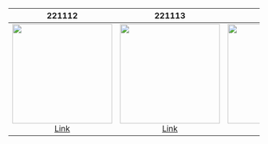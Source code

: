 |221112|221113|221120|221113|
|:--:|:--:|:--:|:--:|
|<img src="https://user-images.githubusercontent.com/84453688/201479486-ec038be1-45dd-4f92-91c5-073baa0a1a59.gif" width =200><br>[Link](https://github.com/JaeKimdev/TIL/tree/main/Swift/UIKitPractice/221112)|<img src="https://user-images.githubusercontent.com/84453688/201513121-cb82b868-ff8b-4ec3-87e5-fac5834145a6.gif" width =200><br>[Link](https://github.com/JaeKimdev/TIL/tree/main/Swift/UIKitPractice/221113)|<img src="https://user-images.githubusercontent.com/84453688/202902508-c44052ef-c35a-4906-8aef-0bc34c3fe41c.gif" width =200><br>[Link](https://github.com/JaeKimdev/TIL/tree/main/Swift/UIKitPractice/221120) |
